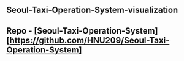 ## Seoul-Taxi-Operation-System-visualization
## Repo - [Seoul-Taxi-Operation-System][https://github.com/HNU209/Seoul-Taxi-Operation-System]
